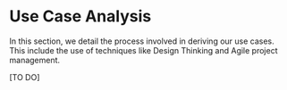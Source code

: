 # Use Case Analysis

In this section, we detail the process involved in deriving our use cases. This include the use of techniques like Design Thinking and Agile project management.

[TO DO]